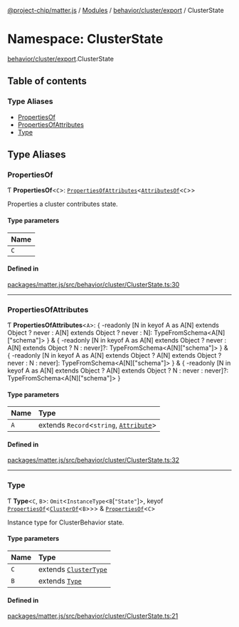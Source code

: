 [@project-chip/matter.js](../README.md) / [Modules](../modules.md) / [behavior/cluster/export](behavior_cluster_export.md) / ClusterState

# Namespace: ClusterState

[behavior/cluster/export](behavior_cluster_export.md).ClusterState

## Table of contents

### Type Aliases

- [PropertiesOf](behavior_cluster_export.ClusterState.md#propertiesof)
- [PropertiesOfAttributes](behavior_cluster_export.ClusterState.md#propertiesofattributes)
- [Type](behavior_cluster_export.ClusterState.md#type)

## Type Aliases

### PropertiesOf

Ƭ **PropertiesOf**\<`C`\>: [`PropertiesOfAttributes`](behavior_cluster_export.ClusterState.md#propertiesofattributes)\<[`AttributesOf`](cluster_export.ClusterType.md#attributesof)\<`C`\>\>

Properties a cluster contributes state.

#### Type parameters

| Name |
| :------ |
| `C` |

#### Defined in

[packages/matter.js/src/behavior/cluster/ClusterState.ts:30](https://github.com/project-chip/matter.js/blob/5f71eedebdb9fa54338bde320c311bb359b7455d/packages/matter.js/src/behavior/cluster/ClusterState.ts#L30)

___

### PropertiesOfAttributes

Ƭ **PropertiesOfAttributes**\<`A`\>: \{ -readonly [N in keyof A as A[N] extends Object ? never : A[N] extends Object ? never : N]: TypeFromSchema\<A[N]["schema"]\> } & \{ -readonly [N in keyof A as A[N] extends Object ? never : A[N] extends Object ? N : never]?: TypeFromSchema\<A[N]["schema"]\> } & \{ -readonly [N in keyof A as A[N] extends Object ? A[N] extends Object ? never : N : never]: TypeFromSchema\<A[N]["schema"]\> } & \{ -readonly [N in keyof A as A[N] extends Object ? A[N] extends Object ? N : never : never]?: TypeFromSchema\<A[N]["schema"]\> }

#### Type parameters

| Name | Type |
| :------ | :------ |
| `A` | extends `Record`\<`string`, [`Attribute`](cluster_export.ClusterType.md#attribute)\> |

#### Defined in

[packages/matter.js/src/behavior/cluster/ClusterState.ts:32](https://github.com/project-chip/matter.js/blob/5f71eedebdb9fa54338bde320c311bb359b7455d/packages/matter.js/src/behavior/cluster/ClusterState.ts#L32)

___

### Type

Ƭ **Type**\<`C`, `B`\>: `Omit`\<`InstanceType`\<`B`[``"State"``]\>, keyof [`PropertiesOf`](behavior_cluster_export.ClusterState.md#propertiesof)\<[`ClusterOf`](behavior_cluster_export.md#clusterof)\<`B`\>\>\> & [`PropertiesOf`](behavior_cluster_export.ClusterState.md#propertiesof)\<`C`\>

Instance type for ClusterBehavior state.

#### Type parameters

| Name | Type |
| :------ | :------ |
| `C` | extends [`ClusterType`](../interfaces/cluster_export.ClusterType-1.md) |
| `B` | extends [`Type`](../interfaces/behavior_export.Behavior.Type.md) |

#### Defined in

[packages/matter.js/src/behavior/cluster/ClusterState.ts:21](https://github.com/project-chip/matter.js/blob/5f71eedebdb9fa54338bde320c311bb359b7455d/packages/matter.js/src/behavior/cluster/ClusterState.ts#L21)
